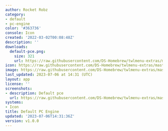 ```yaml
---
author: Rocket Robz
category:
- default
- pc-engine
color: '#363736'
console: Icon
created: '2022-03-02T00:08:48Z'
description: ''
downloads:
  default-pce.png:
    size: 321
    url: https://raw.githubusercontent.com/DS-Homebrew/twlmenu-extras/master/_nds/TWiLightMenu/icons/default-pce.png
icon: https://raw.githubusercontent.com/DS-Homebrew/twlmenu-extras/master/_nds/TWiLightMenu/icons/default-pce.png
image: https://raw.githubusercontent.com/DS-Homebrew/twlmenu-extras/master/_nds/TWiLightMenu/icons/default-pce.png
last_updated: 2023-07-06 at 14:31 (UTC)
layout: app
license: ''
screenshots:
- description: Default pce
  url: https://raw.githubusercontent.com/DS-Homebrew/twlmenu-extras/master/_nds/TWiLightMenu/icons/default-pce.png
systems:
- Icon
title: Default PC Engine
updated: '2023-07-06T14:31:36Z'
version: v1.0.0
---
```


